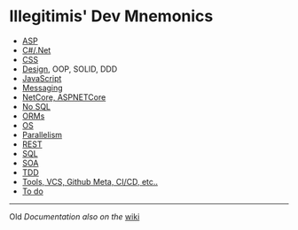 # Illegitimis' Dev Mnemonics

* [ASP](./doc/ASP.md)
* [C#/.Net](./doc/csdotnet.md)
* [CSS](./doc/CSS.md)
* [Design](./doc/design.md), OOP, SOLID, DDD
* [JavaScript](./doc/JS.md)
* [Messaging](doc/messaging.md)
* [NetCore, ASPNETCore](doc/netcore.md)
* [No SQL](doc/nosql.md)
* [ORMs](doc/orm.md)
* [OS](doc/os.md)
* [Parallelism](doc/parallel.md)
* [REST](doc/rest.md)
* [SQL](doc/sql.md)
* [SOA](doc/soa.md)
* [TDD](doc/tdd.md)
* [Tools, VCS, Github Meta, CI/CD, etc..](doc/tools.md)
* [To do](doc/todo.md)

___

Old _Documentation also on the_ [wiki](https://github.com/illegitimis/Tutorial/wiki)